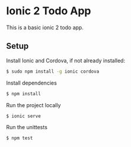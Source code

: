 # Ionic 2 Todo App

This is a basic ionic 2 todo app.

## Setup

Install Ionic and Cordova, if not already installed:

```bash
$ sudo npm install -g ionic cordova
```

Install dependencies
```bash
$ npm install
```

Run the project locally
```bash
$ ionic serve
```

Run the unittests
```bash
$ npm test
```
